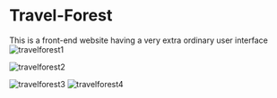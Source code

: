 # Travel-Forest
This is a front-end website having a very extra ordinary user interface
![travelforest1](https://github.com/toytaiyeb/Travel-Forest/assets/60401203/a858091d-bac5-46ba-8a2c-c57309198562)

![travelforest2](https://github.com/toytaiyeb/Travel-Forest/assets/60401203/9b632cd9-c144-4d9d-ae9c-8c391a4401b7)

![travelforest3](https://github.com/toytaiyeb/Travel-Forest/assets/60401203/8732c565-7169-4f71-9034-09cf9ce87b28)
![travelforest4](https://github.com/toytaiyeb/Travel-Forest/assets/60401203/8bed30ee-696b-4854-ba2a-d5bccda882a2)
